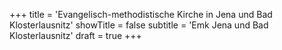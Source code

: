 +++
title = 'Evangelisch-methodistische Kirche in Jena und Bad Klosterlausnitz'
showTitle = false
subtitle = 'Emk Jena und Bad Klosterlausnitz'
draft = true
+++